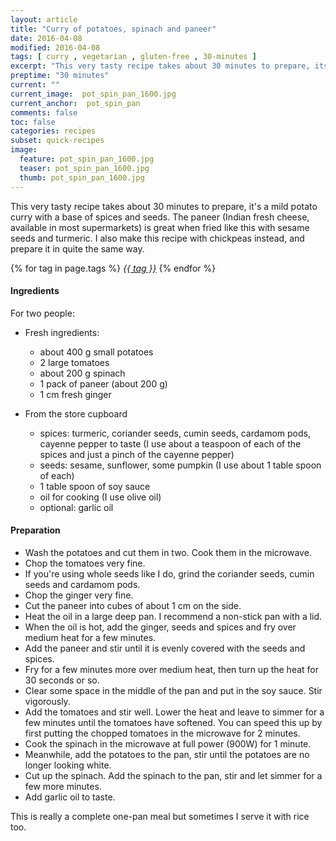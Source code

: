 ```yaml
---
layout: article
title: "Curry of potatoes, spinach and paneer"
date: 2016-04-08
modified: 2016-04-08
tags: [ curry , vegetarian , gluten-free , 30-minutes ]
excerpt: "This very tasty recipe takes about 30 minutes to prepare, its a mild potato ..."
preptime: "30 minutes"
current: ""
current_image:  pot_spin_pan_1600.jpg
current_anchor:  pot_spin_pan
comments: false
toc: false
categories: recipes
subset: quick-recipes
image:
  feature: pot_spin_pan_1600.jpg
  teaser: pot_spin_pan_1600.jpg
  thumb: pot_spin_pan_1600.jpg
---
```




This very tasty recipe takes about 30 minutes to prepare, it's a mild potato curry with a base of spices and seeds. The paneer (Indian fresh cheese, available in most supermarkets) is great when fried like this with sesame seeds and turmeric. I also make this recipe with chickpeas instead, and prepare it in quite the same way.


{% for tag in page.tags %}&nbsp;<a class="post-tag" href="{{ site.url}}/tags/#{{ tag }}">_{{ tag }}_</a>&nbsp;{% endfor %}

#### Ingredients

For two people:

- Fresh ingredients:
  - about 400 g small potatoes
  - 2 large tomatoes
  - about 200 g spinach
  - 1 pack of paneer (about 200 g)
  - 1 cm fresh ginger

- From the store cupboard  
  - spices: turmeric, coriander seeds, cumin seeds, cardamom pods, cayenne pepper to taste (I use about a teaspoon of each of the spices and just a pinch of the cayenne pepper)
  - seeds: sesame, sunflower, some pumpkin (I use about 1 table spoon of each)
  - 1 table spoon of soy sauce
  - oil for cooking (I use olive oil)
  - optional: garlic oil

#### Preparation
- Wash the potatoes and cut them in two. Cook them in the microwave.
- Chop the tomatoes very fine.
- If you're using whole seeds like I do, grind the coriander seeds, cumin seeds and cardamom pods.
- Chop the ginger very fine.
- Cut the paneer into cubes of about 1 cm on the side.
- Heat the oil in a large deep pan. I recommend a non-stick pan with a lid.
- When the oil is hot, add the ginger, seeds and spices and fry over medium heat for a few minutes.
- Add the paneer and stir until it is evenly covered with the seeds and spices.
- Fry for a few minutes more over medium heat, then turn up the heat for 30 seconds or so.
- Clear some space in the middle of the pan and put in the soy sauce. Stir vigorously.
- Add the tomatoes and stir well. Lower the heat and leave to simmer for a few minutes until the tomatoes have softened. You can speed this up by first putting the chopped tomatoes in the microwave for 2 minutes.
- Cook the spinach in the microwave at full power (900W) for 1 minute.
- Meanwhile, add the potatoes to the pan, stir until the potatoes are no longer looking white.
- Cut up the spinach. Add the spinach to the pan, stir and let simmer for a few more minutes.
- Add garlic oil to taste.

This is really a complete one-pan meal but sometimes I serve it with rice too.
